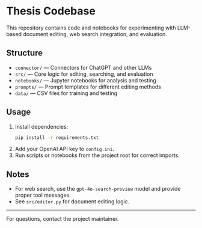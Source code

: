 # Thesis Codebase

This repository contains code and notebooks for experimenting with LLM-based document editing, web search integration, and evaluation.

## Structure
- `connector/` — Connectors for ChatGPT and other LLMs
- `src/` — Core logic for editing, searching, and evaluation
- `notebooks/` — Jupyter notebooks for analysis and testing
- `prompts/` — Prompt templates for different editing methods
- `data/` — CSV files for training and testing

## Usage
1. Install dependencies:
   ```bash
   pip install -r requirements.txt
   ```
2. Add your OpenAI API key to `config.ini`.
3. Run scripts or notebooks from the project root for correct imports.

## Notes
- For web search, use the `gpt-4o-search-preview` model and provide proper tool messages.
- See `src/editor.py` for document editing logic.

---
For questions, contact the project maintainer.
